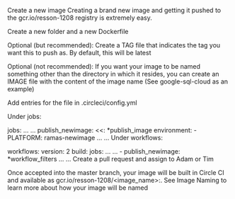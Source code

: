 Create a new image
Creating a brand new image and getting it pushed to the gcr.io/resson-1208 registry is extremely easy.

Create a new folder and a new Dockerfile



Optional (but recommended): Create a TAG file that indicates the tag you want this to push as. By default, this will be latest

Optional (not recommended): If you want your image to be named something other than the directory in which it resides, you can create an IMAGE file with the content of the image name (See google-sql-cloud as an example)

Add entries for the file in .circleci/config.yml

Under jobs:

jobs:
    ... <more jobs> ...
  publish_newimage:
    <<: *publish_image
    environment:
    - PLATFORM: ramas-newimage
    ... <more jobs> ...
Under workflows:

workflows:
  version: 2
  build:
    jobs:
        ... <more jobs> ...
      - publish_newimage:  *workflow_filters
        ... <more jobs> ...
Create a pull request and assign to Adam or Tim

Once accepted into the master branch, your image will be built in Circle CI and available as gcr.io/resson-1208/<image_name>:<tag>. See Image Naming to learn more about how your image will be named
